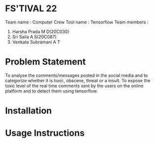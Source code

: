 # FS'TIVAL 22
Team name : Computer Crew
Tool name : Tensorflow
Team members : 
1. Harsha Prada M D(20C030)
2. Sri Saila A S(20C087)
3. Venkata Subramani A T

# Problem Statement
To analyse the comments/messages posted in the social media and to categorize whether it is toxic, obscene, threat or a insult. To expose the toxic level of the real time comments sent by the users on the online platform and to detect them using tensorflow.

# Installation

# Usage Instructions
